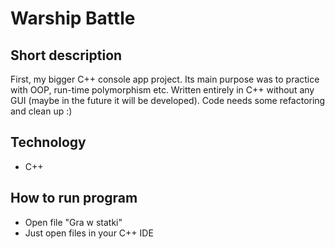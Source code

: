 # Warship Battle

## Short description
 First, my bigger C++ console app project. Its main purpose was to practice with OOP, run-time polymorphism etc. Written entirely in C++ without any GUI (maybe in the future it will be developed). Code needs some refactoring and clean up :)

## Technology
* C++

## How to run program
* Open file "Gra w statki"
* Just open files in your C++ IDE

